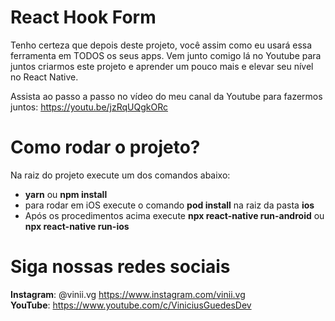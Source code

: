 # React Hook Form

Tenho certeza que depois deste projeto, você assim como eu usará essa ferramenta em TODOS os seus apps. Vem junto comigo lá no Youtube para juntos criarmos este projeto e aprender um pouco mais e elevar seu nível no React Native.

Assista ao passo a passo no vídeo do meu canal da Youtube para fazermos juntos: https://youtu.be/jzRqUQgkORc

# Como rodar o projeto?

Na raiz do projeto execute um dos comandos abaixo:
- **yarn** ou **npm install**
- para rodar em iOS execute o comando **pod install** na raiz da pasta **ios**
- Após os procedimentos acima execute **npx react-native run-android** ou **npx react-native run-ios**

# Siga nossas redes sociais 
**Instagram**: @vinii.vg https://www.instagram.com/vinii.vg  
**YouTube**: https://www.youtube.com/c/ViniciusGuedesDev
